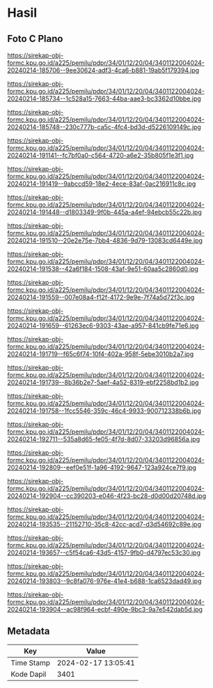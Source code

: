 # Hasil

## Foto C Plano

https://sirekap-obj-formc.kpu.go.id/a225/pemilu/pdpr/34/01/12/20/04/3401122004024-20240214-185706--9ee30624-adf3-4ca6-b881-19ab5f179394.jpg

https://sirekap-obj-formc.kpu.go.id/a225/pemilu/pdpr/34/01/12/20/04/3401122004024-20240214-185734--1c528a15-7663-44ba-aae3-bc3362d10bbe.jpg

https://sirekap-obj-formc.kpu.go.id/a225/pemilu/pdpr/34/01/12/20/04/3401122004024-20240214-185748--230c777b-ca5c-4fc4-bd3d-d5226109149c.jpg

https://sirekap-obj-formc.kpu.go.id/a225/pemilu/pdpr/34/01/12/20/04/3401122004024-20240214-191141--fc7bf0a0-c564-4720-a6e2-35b805f1e3f1.jpg

https://sirekap-obj-formc.kpu.go.id/a225/pemilu/pdpr/34/01/12/20/04/3401122004024-20240214-191419--9abccd59-18e2-4ece-83af-0ac216911c8c.jpg

https://sirekap-obj-formc.kpu.go.id/a225/pemilu/pdpr/34/01/12/20/04/3401122004024-20240214-191448--d1803349-9f0b-445a-a4ef-94ebcb55c22b.jpg

https://sirekap-obj-formc.kpu.go.id/a225/pemilu/pdpr/34/01/12/20/04/3401122004024-20240214-191510--20e2e75e-7bb4-4836-9d79-13083cd6449e.jpg

https://sirekap-obj-formc.kpu.go.id/a225/pemilu/pdpr/34/01/12/20/04/3401122004024-20240214-191538--42a6f184-1508-43af-9e51-60aa5c2860d0.jpg

https://sirekap-obj-formc.kpu.go.id/a225/pemilu/pdpr/34/01/12/20/04/3401122004024-20240214-191559--007e08a4-f12f-4172-9e9e-7f74a5d72f3c.jpg

https://sirekap-obj-formc.kpu.go.id/a225/pemilu/pdpr/34/01/12/20/04/3401122004024-20240214-191659--61263ec6-9303-43ae-a957-841cb9fe71e6.jpg

https://sirekap-obj-formc.kpu.go.id/a225/pemilu/pdpr/34/01/12/20/04/3401122004024-20240214-191719--f65c6f74-10f4-402a-958f-5ebe3010b2a7.jpg

https://sirekap-obj-formc.kpu.go.id/a225/pemilu/pdpr/34/01/12/20/04/3401122004024-20240214-191739--8b36b2e7-5aef-4a52-8319-ebf2258bd1b2.jpg

https://sirekap-obj-formc.kpu.go.id/a225/pemilu/pdpr/34/01/12/20/04/3401122004024-20240214-191758--1fcc5546-359c-46c4-9933-900712338b6b.jpg

https://sirekap-obj-formc.kpu.go.id/a225/pemilu/pdpr/34/01/12/20/04/3401122004024-20240214-192711--535a8d65-fe05-4f7d-8d07-33203d96856a.jpg

https://sirekap-obj-formc.kpu.go.id/a225/pemilu/pdpr/34/01/12/20/04/3401122004024-20240214-192809--eef0e51f-1a96-4192-9647-123a924ce7f9.jpg

https://sirekap-obj-formc.kpu.go.id/a225/pemilu/pdpr/34/01/12/20/04/3401122004024-20240214-192904--cc390203-e046-4f23-bc28-d0d00d20748d.jpg

https://sirekap-obj-formc.kpu.go.id/a225/pemilu/pdpr/34/01/12/20/04/3401122004024-20240214-193535--21152710-35c8-42cc-acd7-d3d54692c89e.jpg

https://sirekap-obj-formc.kpu.go.id/a225/pemilu/pdpr/34/01/12/20/04/3401122004024-20240214-193657--c5f54ca6-43d5-4157-9fb0-d4797ec53c30.jpg

https://sirekap-obj-formc.kpu.go.id/a225/pemilu/pdpr/34/01/12/20/04/3401122004024-20240214-193803--9c8fa076-976e-41e4-b688-1ca6523dad49.jpg

https://sirekap-obj-formc.kpu.go.id/a225/pemilu/pdpr/34/01/12/20/04/3401122004024-20240214-193904--ac98f964-ecbf-490e-9bc3-9a7e542dab5d.jpg


## Metadata

| Key        | Value               |
| ---------- | ------------------- |
| Time Stamp | 2024-02-17 13:05:41 |
| Kode Dapil | 3401                |



